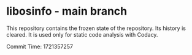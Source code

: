 # libosinfo - main branch

This repository contains the frozen state of the repository.
Its history is cleared. It is used only for static code
analysis with Codacy.

Commit Time: 1721357257